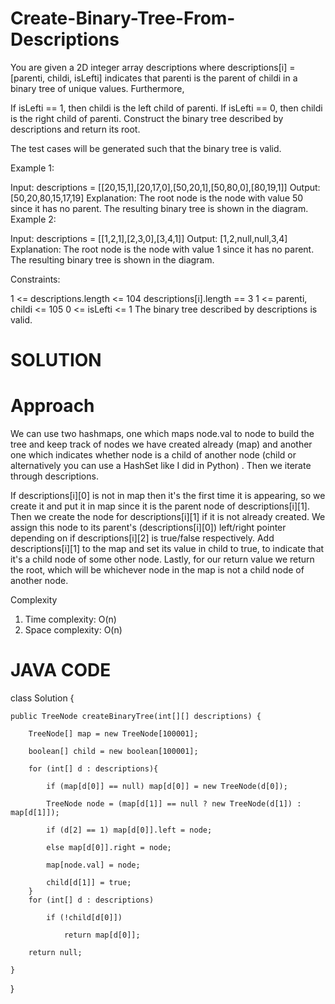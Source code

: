 # Create-Binary-Tree-From-Descriptions

You are given a 2D integer array descriptions where descriptions[i] = [parenti, childi, isLefti] indicates that parenti is the parent of childi in a binary tree of unique values. Furthermore,

If isLefti == 1, then childi is the left child of parenti.
If isLefti == 0, then childi is the right child of parenti.
Construct the binary tree described by descriptions and return its root.

The test cases will be generated such that the binary tree is valid.

Example 1:

Input: descriptions = [[20,15,1],[20,17,0],[50,20,1],[50,80,0],[80,19,1]]
Output: [50,20,80,15,17,19]
Explanation: The root node is the node with value 50 since it has no parent.
The resulting binary tree is shown in the diagram.
Example 2:


Input: descriptions = [[1,2,1],[2,3,0],[3,4,1]]
Output: [1,2,null,null,3,4]
Explanation: The root node is the node with value 1 since it has no parent.
The resulting binary tree is shown in the diagram.
 

Constraints:

1 <= descriptions.length <= 104
descriptions[i].length == 3
1 <= parenti, childi <= 105
0 <= isLefti <= 1
The binary tree described by descriptions is valid.

# SOLUTION 

# Approach
We can use two hashmaps, one which maps node.val to node to build the tree and keep track of nodes we have created already (map) and another one which indicates whether node is a child of another node (child or alternatively you can use a HashSet like I did in Python) . Then we iterate through descriptions.

If descriptions[i][0] is not in map then it's the first time it is appearing, so we create it and put it in map since it is the parent node of descriptions[i][1].
Then we create the node for descriptions[i][1] if it is not already created.
We assign this node to its parent's (descriptions[i][0]) left/right pointer depending on if descriptions[i][2] is true/false respectively.
Add descriptions[i][1] to the map and set its value in child to true, to indicate that it's a child node of some other node.
Lastly, for our return value we return the root, which will be whichever node in the map is not a child node of another node.

Complexity

1) Time complexity: O(n)
2) Space complexity: O(n)

# JAVA CODE

class Solution {

    public TreeNode createBinaryTree(int[][] descriptions) {

        TreeNode[] map = new TreeNode[100001];
        
        boolean[] child = new boolean[100001];
        
        for (int[] d : descriptions){
        
            if (map[d[0]] == null) map[d[0]] = new TreeNode(d[0]);
            
            TreeNode node = (map[d[1]] == null ? new TreeNode(d[1]) : map[d[1]]);
            
            if (d[2] == 1) map[d[0]].left = node;
            
            else map[d[0]].right = node;
            
            map[node.val] = node;
            
            child[d[1]] = true;
        }
        for (int[] d : descriptions)
        
            if (!child[d[0]])
            
                return map[d[0]];
                
        return null;
        
    }
}
